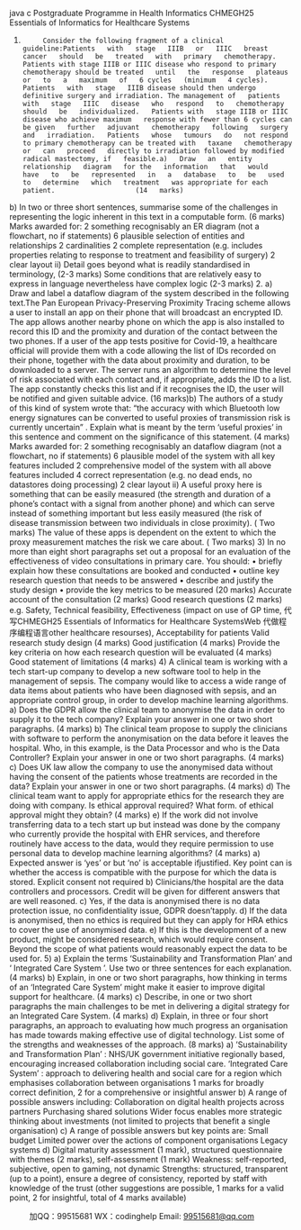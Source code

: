 java c
Postgraduate Programme in Health Informatics 
CHMEGH25 
Essentials of Informatics for Healthcare Systems 
1.          Consider the following fragment of a clinical guideline:Patients   with   stage   IIIB   or   IIIC   breast   cancer   should   be   treated   with   primary   chemotherapy.   Patients with stage IIIB or IIIC disease who respond to primary chemotherapy should be treated   until   the   response   plateaus   or   to   a   maximum   of   6 cycles   (minimum   4 cycles). Patients   with   stage   IIIB disease should then undergo definitive surgery and irradiation. The management of   patients   with   stage   IIIC   disease   who   respond   to   chemotherapy   should   be   individualized.   Patients with   stage IIIB or IIIC disease who achieve maximum   response with fewer than 6 cycles can   be given   further   adjuvant   chemotherapy   following   surgery   and   irradiation.   Patients   whose   tumours   do   not respond to primary chemotherapy can be treated with   taxane   chemotherapy   or   can   proceed   directly to irradiation followed by modified radical mastectomy, if   feasible.a)   Draw   an   entity   relationship   diagram   for the   information   that   would   have   to   be   represented   in   a   database   to   be   used   to   determine   which   treatment   was appropriate for each   patient.                    (14   marks)
b)   In   two   or   three   short   sentences,   summarise   some   of   the   challenges   in   representing the   logic   inherent   in this text   in a computable form.                    (6   marks)
Marks awarded for: 
2 something recognisably an ER diagram (not a flowchart, no if statements) 
6 plausible selection of entities and relationships 
2 cardinalities 
2 complete representation (e.g. includes properties relating to response to treatment and feasibility of surgery) 
2 clear layout 
ii) 
Detail goes beyond what is readily standardised in terminology, (2-3 marks) 
Some conditions that are relatively easy to express in language nevertheless have complex logic (2-3 marks) 
2.
a)   Draw   and   label   a dataflow diagram of the system   described   in   the   following   text.The Pan European Privacy-Preserving Proximity Tracing   scheme   allows   a   user   to   install   an   app   on   their phone that will broadcast an encrypted ID. The app allows   another nearby phone   on   which   the   app is also installed to record this ID and the promixity   and duration   of   the   contact between   the   two   phones. If   a user of   the app tests positive for   Covid-19,   a healthcare   official   will provide   them   with   a   code   allowing the list of   IDs recorded   on their phone,   together   with   the   data   about   proximity   and   duration, to be   downloaded to   a   server. The   server runs   an   algorithm   to   determine   the   level   of   risk   associated with each contact and,   if   appropriate, adds the ID to a list.   The   app   constantly   checks this   list and if   it recognises the ID, the user will be notified   and given   suitable   advice.                           (16   marks)b) The   authors   of a   study   of this   kind   of system wrote   that:   “the   accuracy with   which   Bluetooth   low   energy   signatures   can   be   converted   to   useful   proxies   of   transmission   risk   is   currently   uncertain”   .   Explain   what   is   meant   by   the   term ‘useful    proxies’ in this sentence and comment on the significance of this   statement.           (4   marks)
Marks awarded for: 
2 something recognisably an dataflow diagram (not a flowchart, no if statements) 
6 plausible model of the system with all key features included 
2 comprehensive model of the system with all above features included 
4 correct representation (e.g. no dead ends, no datastores doing processing) 
2 clear layout 
ii) A    useful proxy here    is    something    that can    be    easily measured    (the strength and duration of a phone’s contact with a signal from another phone) and which can serve instead of something important but less easily measured (the risk of disease transmission between two individuals in close proximity). ( Two marks) 
The value of these apps is dependent on the extent to which the proxy measurement matches the risk we care about. ( Two marks) 3)    In    no      more    than      eight      short      paragraphs      set      out      a      proposal    for      an   evaluation   of the   effectiveness   of video   consultations   in   primary   care. You   should:
•          briefly explain   how these consultations are   booked and conducted
•         outline   key   research question that needs to be   answered
•         describe   and   justify   the   study   design
•          provide the   key metrics to   be   measured                                                (20   marks)
Accurate account of the consultation (2 marks) 
Good research questions (2 marks) 
e.g. Safety, Technical feasibility, Effectiveness (impact on use of GP time, 代 写CHMEGH25 Essentials of Informatics for Healthcare SystemsWeb
代做程序编程语言other healthcare resourses), Acceptability for patients
Valid research study design (4 marks) Good justification (4 marks) 
Provide the key criteria on how each research question will be evaluated (4 marks) 
Good statement of limitations (4 marks) 4) A clinical team is working with a tech start-up company to   develop   a   new   software tool to help in the management of sepsis. The company would   like   to    access    a    wide    range    of    data      items    about      patients    who      have      been   diagnosed   with sepsis, and an appropriate control group, in order to develop   machine learning algorithms.
a)    Does   the   GDPR   allow   the   clinical   team   to   anonymise   the   data   in   order   to supply it to the tech company? Explain your answer in one or   two short paragraphs.   (4   marks) 
b)    The    clinical    team    propose    to      supply      the      clinicians    with      software    to   perform   the   anonymisation   on   the   data   before   it   leaves   the   hospital.   Who,    in    this    example,    is    the    Data      Processor      and    who      is    the      Data
Controller?   Explain your answer in one or two short   paragraphs.   (4   marks)
c)      Does   UK   law   allow   the   company   to   use   the   anonymised   data   without   having the consent of the patients whose treatments are recorded in the data?   Explain your answer in one or two short   paragraphs.   (4   marks) 
d)    The   clinical   team   want   to   apply   for   appropriate   ethics   for   the   research   they are doing with company.   Is ethical approval required? What form. of ethical approval might they   obtain?   (4   marks) 
e)      If the work did not involve transferring data to a   tech   start   up   but   instead   was   done   by the   company who   currently   provide the   hospital   with   EHR   services,   and   therefore   routinely   have   access   to   the   data,   would   they   require   permission   to   use   personal   data   to   develop   machine   learning algorithms?   (4   marks) 
a) Expected answer is ‘yes’ or but ‘no’ is acceptable ifjustified. Key point can is whether the access is compatible with the purpose for which the data is stored. Explicit consent not required 
b) Clinicians/the hospital are the data controllers and processors. Credit will be given for different answers that are well reasoned.
c) Yes, if the data is anonymised there is no data protection issue, no confidentiality issue, GDPR doesn’tapply. 
d)    If the    data is anonymised, then no ethics is required but they can apply for HRA ethics to cover the use of anonymised data. 
e) If this    is the development of a new product, might be considered research, which would require consent. Beyond the scope of what patients would reasonably expect the data to be used for. 
5)
a)    Explain       the       terms         ‘Sustainability         and         Transformation          Plan’       and   ‘   Integrated      Care      System   ’.      Use      two      or      three      sentences      for      each explanation.   (4      marks) 
b)      Explain,   in   one   or   two   short   paragraphs,   how   thinking   in   terms   of   an   ‘Integrated Care System’ might make   it easier to   improve   digital   support for healthcare.   (4      marks) 
c)      Describe,   in one or two short paragraphs the main   challenges   to   be   met
in delivering a digital strategy for an   Integrated   Care   System.   (4      marks)
d)    Explain, in three or   four   short paragraphs, an approach to evaluating how   much   progress an organisation   has   made towards   making effective   use   of digital technology.   List some of the   strengths and   weaknesses   of   the approach.   (8      marks) 
a) ’Sustainability and Transformation Plan’ : NHS/UK government initiative regionally based, encouraging increased collaboration including social care. 
‘Integrated Care System’ : approach to delivering health and social care for a region which emphasises collaboration between organisations 
1 marks for broadly correct definition, 2 for a comprehensive or insightful answer 
b) A range of possible answers including: 
Collaboration on digital health projects across partners Purchasing shared solutions 
Wider focus    enables more strategic    thinking    about investments (not limited to projects that benefit a single organisation) 
c) A range of possible answers but key points are: Small budget 
Limited power over the actions of component organisations Legacy systems 
d) Digital maturity assessment (1 mark), structured questionnaire with themes (2 marks), self-assessment (1 mark) 
Weakness: self-reported, subjective, open to gaming, not dynamic 
Strengths: structured, transparent (up to a point), ensure a degree of consistency, reported by staff with knowledge of the trust 
(other suggestions are possible, 1 marks for a valid point, 2 for insightful, total of 4 marks available) 





         
加QQ：99515681  WX：codinghelp  Email: 99515681@qq.com

